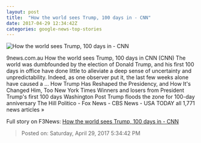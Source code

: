 ```yaml
---
layout: post
title:  "How the world sees Trump, 100 days in - CNN"
date: 2017-04-29 12:34:42Z
categories: google-news-top-stories
---
```


![How the world sees Trump, 100 days in - CNN](http://i2.cdn.cnn.com/cnnnext/dam/assets/170428195221-donald-trump-walks-toward-marine-one-super-tease.jpg)

9news.com.au How the world sees Trump, 100 days in CNN (CNN) The world was dumbfounded by the election of Donald Trump, and his first 100 days in office have done little to alleviate a deep sense of uncertainty and unpredictability. Indeed, as one observer put it, the last few weeks alone have caused a ... How Trump Has Reshaped the Presidency, and How It's Changed Him, Too New York Times Winners and losers from President Trump's first 100 days Washington Post Trump floods the zone for 100-day anniversary The Hill Politico - Fox News - CBS News - USA TODAY all 1,771 news articles »


Full story on F3News: [How the world sees Trump, 100 days in - CNN](http://www.f3nws.com/n/qGT3qH)

> Posted on: Saturday, April 29, 2017 5:34:42 PM

